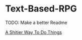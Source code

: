 # Text-Based-RPG
TODO: Make a better Readme  
  
  
[A Shitier Way To Do Things](https://github.com/TheScrawl/TextEngine/tree/TextEngineRewrite)
